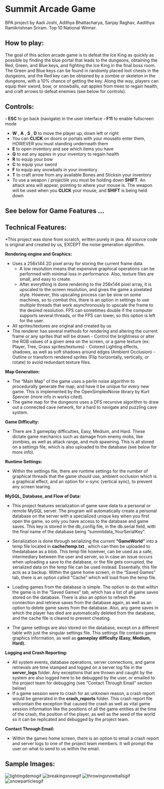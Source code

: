 # Summit Arcade Game

BPA project by Aadi Joshi, Adithya Bhattacharya, Sanjay Raghav, Aadithya Ramikrishnan Sriram. Top 10 National Winner. 

## How to play:

The goal of this action arcade game is to defeat the Ice King as quickly as possible by finding the
blue portal that leads to the dungeons, obtaining the Red, Green, and Blue keys, and fighting the Ice King
in the final boss room. The Green and Blue keys can be found in randomly placed loot chests in the
dungeons, and the Red key can be obtained by a zombie or skeleton in the dungeons, with a 10% chance
of getting the key. Along the way, players can equip their sword, bow, or snowballs, eat apples from trees
to regain health, and craft arrows to defeat enemies (see below for controls).

## Controls:

**- ESC** to go back (navigate) in the user interface
**- F11** to enable fullscreen mode
- **W** , **A** , **S** , **D** to move the player up, down left or right
- You can **CLICK** on doors or portals with your mouseto enter them, HOWEVER you must
    standing underneath them
- **E** to open inventory and see which items you have
- **Q** to eat any apples in your inventory to regain health
- **R** to equip your bow
- **C** to equip your sword
- **F** to equip any snowballs in your inventory
- **T** to craft arrow from any available Bones and Sticksin your inventory
- To use a weapon / projectile you must be holding down **SHIFT**. An attack area will appear,
    pointing to where your mouse is. The weapon will be used when you **CLICK** your mouse, and
    **SHIFT** is being held down

## See below for Game Features ...


## Technical Features:

*This project was done from scratch, written purely in java. All source code is original and created by us,
EXCEPT the noise generation algorithm.

**Rendering engine and Graphics:**

- Uses a 256x144 2D pixel array for storing the current frame data
    - A low resolution means that expensive graphical operations can be performed with
       minimal loss in performance. Also, texture files are small, and easy to create.
    - After everything is done rendering to the 256x144 pixel array, it is upscaled to the screen
       resolution, and gives the game a pixelated style. However, this upscaling process can be
       slow on some machines, so to combat this, there is an option in settings to use multiple
       threads that work asynchronously to upscale the frame to the desired resolution. FPS can
       sometimes double if the computer supports several threads, or the FPS can lower, so this
       option is left for the user.
- All sprites/textures are original and created by us
- The renderer has several methods for rendering and altering the current frame or any sprites that
    will be drawn
       - Control the brightness or alter the RGB values of a given area on the screen, or a game
          texture (ex: Player, Tree, Grass sprites/textures)
       - Colored Lighting effects, shadows, as well as soft shadows around edges (Ambient
          Occlusion)
       - Outline or transform rendered sprites (Flip horizontally, vertically, or rotate) to avoid
          redundant texture files.

**Map Generation:**

- The “Main Map” of the game uses a perlin noise algorithm to procedurally generate the map, and
    have it be unique for every new game. This is implemented by the OpenSimplexNoise library by
    Kurt Spencer (more info in works cited).
- The game map for the dungeons uses a DFS recursive algorithm to draw out a connected cave
    network, for a hard to navigate and puzzling cave system.

**Game Difficulty:**

- There are 3 gameplay difficulties, Easy, Medium, and Hard. These dictate game mechanics such
    as damage from enemy mobs, like zombies, as well as attack range, and mob spawning. This is all
    stored on a settings file, which is also uploaded to the database (see below for more info).

**Runtime Settings:**

- Within the settings file, there are runtime settings for the number of graphical threads that the
    game should use, ambient occlusion which is a graphical effect, and an option for v-sync (vertical
    sync), to prevent any screen tearing.

**MySQL, Database, and Flow of Data:**

- This project features serialization of game save data to a personal or remote MySQL server. The
    program will automatically create a personal database on the server with a specialized unique key 
when you first open the game, so only you have access to the database and game saves. This key
is stored in the db_config file, in the db.serial field, with the final name of the database being
“summitdata_YourSerialKey”.

- Serialization is done through serializing the current **“GameWorld”** into a temp file located in
    **cache/temp.txt** , which can then be uploaded to thedatabase as a blob. This temp file however,
    can be used as a safe, intermediary between the user and server, so in case an issue occurs when
    uploading a save to the database, or the file gets corrupted, the serialized data on the temp file can
    be used instead. Essentially, this file acts as a backup. Within the game home screen, in the
    “Saved Games” tab, there is an option called “Cache” which will load from the temp file.
- Loading games from the database is simple. The option to do that within the game is in the
    “Saved Games” tab, which has a list of all game saves stored on the database. There is also an
    option to refresh the connection and retrieve saves from the database again, as well as an option
    to delete game saves from the database. Also, any game saves in which the player has died are
    automatically deleted from the database, and the cache file is cleared to prevent cheating.
- The game settings are also stored on the database, except on a different table with just the
    singular settings file. This settings file contains game graphics information, as well as **gameplay**
    **difficulty (Easy, Medium, Hard).**

**Logging and Crash Reporting:**

- All system events, database operations, server connections, and game retrievals are time stamped
    and logged on a server log file in the **server_logs** folder. Any exceptions that are thrown and
    caught by the system are also logged here to be debugged by the user, or emailed to the project
    team for debugging (see “Contact Through Email” section below)
- If a game session were to crash for an unknown reason, a crash report would be generated in the
    **crash_reports** folder. This crash report file willcontain the exception that caused the crash as
    well as vital game session information like the positions of all the game entities at the time of the
    crash, the position of the player, as well as the seed of the world so it can be replicated and
    debugged by the project team.

**Contact Through Email:**

- Within the games home screen, there is an option to email a crash report and server logs to one of
    the project team members. It will prompt the user on what to send to us within the email.


## Sample Images:
![lightingdemogif](https://user-images.githubusercontent.com/98367091/230689933-10cd619e-1009-4d09-b025-820915eb78ca.gif)
![breakingsnowgif](https://user-images.githubusercontent.com/98367091/230689978-c1194839-8b90-46de-8578-462aa37bc68f.gif)
![throwingsnowballsgif](https://user-images.githubusercontent.com/98367091/230690004-cd680c53-726f-4111-8828-ac91b8a5800d.gif)
![snowparticlesgif](https://user-images.githubusercontent.com/98367091/230690016-8b1d222b-1dfd-4d2f-96af-38afb6b940f4.gif)

